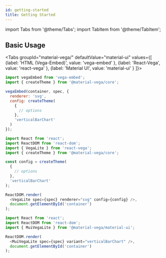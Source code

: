 ```yaml
---
id: getting-started
title: Getting Started
---
```


import Tabs from '@theme/Tabs';
import TabItem from '@theme/TabItem';

## Basic Usage

<Tabs groupId="material-vega/" defaultValue="material-ui" values={[
{label: 'HTML (Vega-Embed)', value: 'vega-embed' },
{label: 'React-Vega', value: 'react-vega' },
{label: 'Material UI', value: 'material-ui' }
]}>
<TabItem value='vega-embed'>

```js
import vegaEmbed from 'vega-embed';
import { createTheme } from '@material-vega/core';

vegaEmbed(container, spec, {
  renderer: 'svg',
  config: createTheme(
    {
      // options
    },
    'verticalBarChart'
  )
});
```

</TabItem>
<TabItem value='react-vega'>

```js
import React from 'react';
import ReactDOM from 'react-dom';
import { VegaLite } from 'react-vega';
import { createTheme } from '@material-vega/core';

const config = createTheme(
  {
    // options
  },
  'verticalBarChart'
);

ReactDOM.render(
  <VegaLite spec={spec} renderer="svg" config={config} />,
  document.getElementById('container')
);
```

</TabItem>
<TabItem value='material-ui'>

```js
import React from 'react';
import ReactDOM from 'react-dom';
import { MuiVegaLite } from '@material-vega/material-ui';

ReactDOM.render(
  <MuiVegaLite spec={spec} variant="verticalBarChart" />,
  document.getElementById('container')
);
```

</TabItem>
</Tabs>
